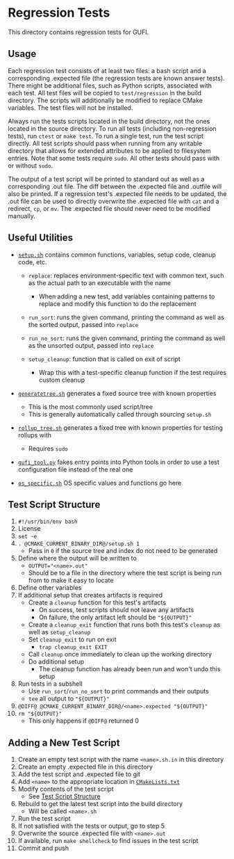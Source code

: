 # Regression Tests

This directory contains regression tests for GUFI.

## Usage

Each regression test consists of at least two files: a bash script and
a corresponding .expected file (the regression tests are known answer
tests). There might be additional files, such as Python scripts,
associated with each test. All test files will be copied to
`test/regression` in the build directory. The scripts will
additionally be modified to replace CMake variables. The test files
will not be installed.

Always run the tests scripts located in the build directory, not the
ones located in the source directory. To run all tests (including
non-regression tests), run `ctest` or `make test`. To run a single
test, run the test script directly. All test scripts should pass when
running from any writable directory that allows for extended
attributes to be applied to filesystem entries. Note that some tests
require `sudo`. All other tests should pass with or without `sudo`.

The output of a test script will be printed to standard out as well as
a corresponding .out file. The diff between the .expected file and
.outfile will also be printed. If a regression test's .expected file
needs to be updated, the .out file can be used to directly overwrite
the .expected file with `cat` and a redirect, `cp`, or `mv`. The
.expected file should never need to be modified manually.

## Useful Utilities

- [`setup.sh`](setup.sh.in) contains common functions, variables, setup code, cleanup code, etc.
    - `replace`: replaces environment-specific text with common text,
      such as the actual path to an executable with the name
        - When adding a new test, add variables containing patterns to
          replace and modify this function to do the replacement

    - `run_sort`: runs the given command, printing the command as well
      as the sorted output, passed into `replace`

    - `run_no_sort`: runs the given command, printing the command as
      well as the unsorted output, passed into `replace`

    - `setup_cleanup`: function that is called on exit of script
        - Wrap this with a test-specific cleanup function if the test
          requires custom cleanup

- [`generatetree.sh`](generatetree.sh.in) generates a fixed source tree with known properties
    - This is the most commonly used script/tree
    - This is generally automatically called through sourcing `setup.sh`

- [`rollup_tree.sh`](rollup_tree.sh.in) generates a fixed tree with known properties for
  testing rollups with
    - Requires `sudo`

- [`gufi_tool.py`](gufi_tool.py.in) fakes entry points into Python tools in order to use
  a test configuration file instead of the real one

- [`os_specific.sh`](os_specific.sh.in) OS specific values and functions go here

## Test Script Structure
1. `#!/usr/bin/env bash`
2. License
3. `set -e`
4. `. @CMAKE_CURRENT_BINARY_DIR@/setup.sh 1`
    - Pass in `0` if the source tree and index do not need to be generated
5. Define where the output will be written to
    - `OUTPUT="<name>.out"`
    - Should be to a file in the directory where the test script is being run from to make it easy to locate
6. Define other variables
7. If additional setup that creates artifacts is required
    - Create a `cleanup` function for this test's artifacts
        - On success, test scripts should not leave any artifacts
        - On failure, the only artifact left should be `"${OUTPUT}"`
    - Create a `cleanup_exit` function that runs both this test's `cleanup` as well as `setup_cleanup`
    - Set `cleanup_exit` to run on exit
        - `trap cleanup_exit EXIT`
    - Call `cleanup` once immediately to clean up the working directory
    - Do additional setup
        - The cleanup function has already been run and won't undo this setup
8. Run tests in a subshell
    - Use `run_sort`/`run_no_sort` to print commands and their outputs
    - `tee` all output to `"${OUTPUT}"`
9. `@DIFF@ @CMAKE_CURRENT_BINARY_DIR@/<name>.expected "${OUTPUT}"`
10. `rm "${OUTPUT}"`
    - This only happens if `@DIFF@` returned 0

## Adding a New Test Script
1. Create an empty test script with the name `<name>.sh.in` in this directory
2. Create an empty .expected file in this directory
3. Add the test script and .expected file to git
4. Add `<name>` to the appropriate location in [`CMakeLists.txt`](CMakeLists.txt)
5. Modify contents of the test script
    - See [Test Script Structure](#test-script-structure)
6. Rebuild to get the latest test script into the build directory
    - Will be called `<name>.sh`
7. Run the test script
8. If not satisfied with the tests or output, go to step 5
9. Overwrite the source .expected file with `<name>.out`
10. If available, run `make shellcheck` to find issues in the test script
11. Commit and push